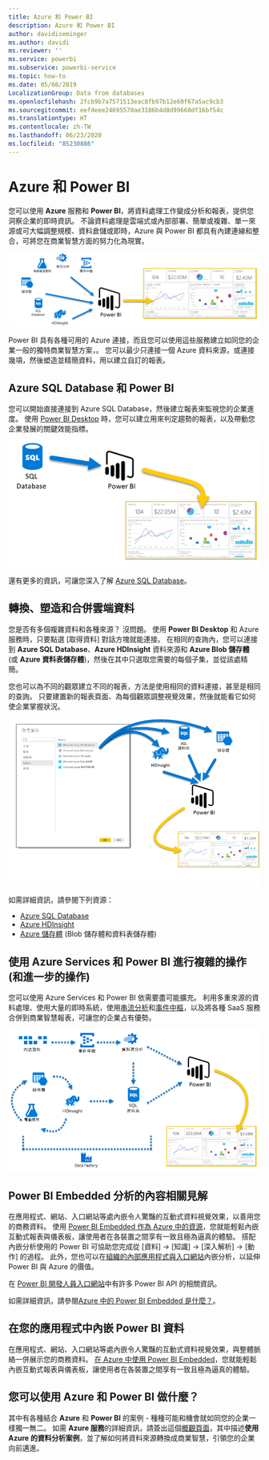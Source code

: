 ```yaml
---
title: Azure 和 Power BI
description: Azure 和 Power BI
author: davidiseminger
ms.author: davidi
ms.reviewer: ''
ms.service: powerbi
ms.subservice: powerbi-service
ms.topic: how-to
ms.date: 05/08/2019
LocalizationGroup: Data from databases
ms.openlocfilehash: 2fcb9b7a7571513eac8fb97b12e60f67a5ac9cb3
ms.sourcegitcommit: eef4eee24695570ae3186b4d8d99660df16bf54c
ms.translationtype: HT
ms.contentlocale: zh-TW
ms.lasthandoff: 06/23/2020
ms.locfileid: "85230886"
---
```

# <a name="azure-and-power-bi"></a>Azure 和 Power BI

您可以使用 **Azure** 服務和 **Power BI**，將資料處理工作變成分析和報表，提供您洞察企業的即時資訊。 不論資料處理是雲端式或內部部署、簡單或複雜、單一來源或可大幅調整規模、資料倉儲或即時，Azure 與 Power BI 都具有內建連線和整合，可將您在商業智慧方面的努力化為現實。

![Azure](media/service-azure-and-power-bi/azure_1.png)

Power BI 具有各種可用的 Azure 連接，而且您可以使用這些服務建立如同您的企業一般的獨特商業智慧方案，。 您可以最少只連接一個 Azure 資料來源，或連接幾項，然後塑造並精簡資料，用以建立自訂的報表。

## <a name="azure-sql-database-and-power-bi"></a>Azure SQL Database 和 Power BI

您可以開始直接連接到 Azure SQL Database，然後建立報表來監視您的企業進度。 使用 [Power BI Desktop](../fundamentals/desktop-getting-started.md) 時，您可以建立用來判定趨勢的報表，以及帶動您企業發展的關鍵效能指標。

![SQL 到 PBI](media/service-azure-and-power-bi/azure_2_sqltopbi.png)

還有更多的資訊，可讓您深入了解 [Azure SQL Database](https://azure.microsoft.com/services/sql-database/)。

## <a name="transform-shape-and-merge-your-cloud-data"></a>轉換、塑造和合併雲端資料

您是否有多個複雜資料和各種來源？ 沒問題。 使用 **Power BI Desktop** 和 Azure 服務時，只要點選 [取得資料]  對話方塊就能連接。 在相同的查詢內，您可以連接到 **Azure SQL Database**、**Azure HDInsight** 資料來源和 **Azure Blob 儲存體** (或 **Azure 資料表儲存體**)，然後在其中只選取您需要的每個子集，並從該處精簡。

您也可以為不同的觀眾建立不同的報表，方法是使用相同的資料連接，甚至是相同的查詢。 只要建置新的報表頁面、為每個觀眾調整視覺效果，然後就能看它如何使企業掌握狀況。

![多種來源到 PBI](media/service-azure-and-power-bi/azure_3_multipletopbi.png)

如需詳細資訊，請參閱下列資源：

* [Azure SQL Database](https://azure.microsoft.com/services/sql-database/)
* [Azure HDInsight](https://azure.microsoft.com/services/hdinsight/)
* [Azure 儲存體](https://azure.microsoft.com/services/storage/) (Blob 儲存體和資料表儲存體)

## <a name="get-complex-and-ahead-using-azure-services-and-power-bi"></a>使用 Azure Services 和 Power BI 進行複雜的操作 (和進一步的操作)

您可以使用 Azure Services 和 Power BI 依需要盡可能擴充。 利用多重來源的資料處理、使用大量的即時系統，使用[串流分析](https://azure.microsoft.com/services/stream-analytics/)和[事件中樞](https://azure.microsoft.com/services/event-hubs/)，以及將各種 SaaS 服務合併到商業智慧報表，可讓您的企業占有優勢。

![Azure 複合](media/service-azure-and-power-bi/azure_4_complex.png)

## <a name="context-insights-with-power-bi-embedded-analytics"></a>Power BI Embedded 分析的內容相關見解

在應用程式、網站、入口網站等處內嵌令人驚豔的互動式資料視覺效果，以善用您的商務資料。 使用 [Power BI Embedded 作為 Azure 中的資源](https://azure.microsoft.com/services/power-bi-embedded/)，您就能輕鬆內嵌互動式報表與儀表板，讓使用者在各裝置之間享有一致且極為逼真的體驗。  搭配內嵌分析使用的 Power BI 可協助您完成從 [資料] -> [知識] -> [深入解析] -> [動作] 的過程。  此外，您也可以在[組織的內部應用程式與入口網站](https://powerbi.microsoft.com/developers/embedded-analytics/organization/)內嵌分析，以延伸 Power BI 與 Azure 的價值。

在 [Power BI 開發人員入口網站](https://dev.powerbi.com)中有許多 Power BI API 的相關資訊。

如需詳細資訊，請參閱[Azure 中的 Power BI Embedded 是什麼？](../developer/embedded/azure-pbie-what-is-power-bi-embedded.md)。

## <a name="embed-your-power-bi-data-within-your-app"></a>在您的應用程式中內嵌 Power BI 資料

在應用程式、網站、入口網站等處內嵌令人驚豔的互動式資料視覺效果，與整體脈絡一併展示您的商務資料。 [在 Azure 中使用 Power BI Embedded](https://azure.microsoft.com/services/power-bi-embedded/)，您就能輕鬆內嵌互動式報表與儀表板，讓使用者在各裝置之間享有一致且極為逼真的體驗。

## <a name="what-could-you-do-with-azure-and-power-bi"></a>您可以使用 Azure 和 Power BI 做什麼？

其中有各種結合 **Azure** 和 **Power BI** 的案例 - 種種可能和機會就如同您的企業一樣獨一無二。 如需 **Azure 服務**的詳細資訊，請簽出這個[概觀頁面](https://docs.microsoft.com/azure/machine-learning/team-data-science-process/plan-your-environment)，其中描述**使用 Azure 的資料分析案例**，並了解如何將資料來源轉換成商業智慧，引領您的企業向前邁進。
